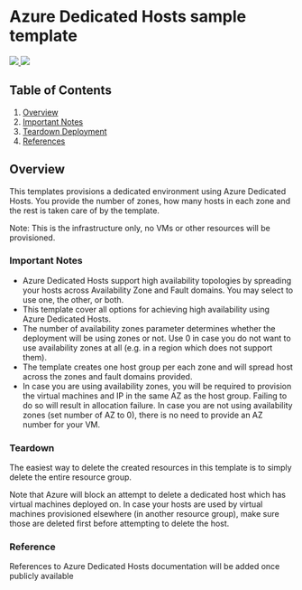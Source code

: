 # Azure Dedicated Hosts sample template

<a href="https://portal.azure.com/#create/Microsoft.Template/uri/https%3A%2F%2Fraw.githubusercontent.com%2FAzure%2Fazure-quickstart-templates%2Fmaster%2F201-vm-dedicated-hosts%2Fazuredeploy.json" target="_blank">
    <img src="http://azuredeploy.net/deploybutton.png"/> 
</a>
<a href="http://armviz.io/#/?load=https%3A%2F%2Fraw.githubusercontent.com%2FAzure%2Fazure-quickstart-templates%2Fmaster%2F201-vm-dedicated-hosts%2Fazuredeploy.json" target="_blank">
<img src="http://armviz.io/visualizebutton.png"/>
</a>


## Table of Contents

1. [Overview](#overview)
2. [Important Notes](#importantnotes)
3. [Teardown Deployment](#teardown)
4. [References](#references)

<a name="overview"></a>

## Overview
This templates provisions a dedicated environment using Azure Dedicated Hosts. You provide the number of zones, how many hosts in each zone and the rest is taken care of by the template.


Note: This is the infrastructure only, no VMs or other resources will be provisioned.

<a name="importantnotes"></a>

### Important Notes

* Azure Dedicated Hosts support high availability topologies by spreading your hosts across Availability Zone and Fault domains. You may select to use one, the other, or both.
* This template cover all options for achieving high availability using Azure Dedicated Hosts. 
* The number of availability zones parameter determines whether the deployment will be using zones or not. Use 0 in case you do not want to use availability zones at all (e.g. in a region which does not support them). 
* The template creates one host group per each zone and will spread host across the zones and fault domains provided.
* In case you are using availability zones, you will be required to provision the virtual machines and IP in the same AZ as the host group. Failing to do so will result in allocation failure.
In case you are not using availability zones (set number of AZ to 0), there is no need to provide an AZ number for your VM. 

<a name="teardown"></a>

### Teardown
The easiest way to delete the created resources in this template is to simply delete the entire resource group. 

Note that Azure will block an attempt to delete a dedicated host which has virtual machines deployed on. In case your hosts are used by virtual machines provisioned elsewhere (in another resource group), make sure those are deleted first before attempting to delete the host. 

<a name="references"></a>

### Reference

References to Azure Dedicated Hosts documentation will be added once publicly available  
